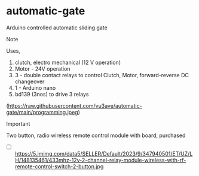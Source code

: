 # automatic-gate
Arduino controlled automatic sliding gate


> [!NOTE]
> Uses,
>   1.    clutch, electro mechanical (12 V operation)
>   1.  Motor - 24V operation
>   1.  3 - double contact relays to control Clutch, Motor, forward-reverse DC changeover
>   1.   1 - Arduino nano
>   1.   bd139 (3nos) to drive 3 relays
>
> (https://raw.githubusercontent.com/vu3ave/automatic-gate/main/programming.jpeg)

> [!IMPORTANT]
> Two button, radio wireless remote control module  with board, purchased
- [ ] https://5.imimg.com/data5/SELLER/Default/2023/9/347940501/ET/UZ/LH/148135461/433mhz-12v-2-channel-relay-module-wireless-with-rf-remote-control-switch-2-button.jpg
> 


